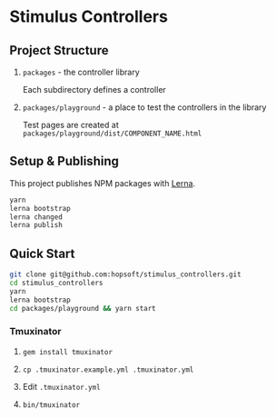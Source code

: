 # Stimulus Controllers

## Project Structure

1. `packages` - the controller library

    Each subdirectory defines a controller

2. `packages/playground` - a place to test the controllers in the library

    Test pages are created at `packages/playground/dist/COMPONENT_NAME.html`

## Setup & Publishing

This project publishes NPM packages with [Lerna](https://github.com/lerna/lerna).

```sh
yarn
lerna bootstrap
lerna changed
lerna publish
```

## Quick Start

```sh
git clone git@github.com:hopsoft/stimulus_controllers.git
cd stimulus_controllers
yarn
lerna bootstrap
cd packages/playground && yarn start
```

### Tmuxinator

1. `gem install tmuxinator`

1. `cp .tmuxinator.example.yml .tmuxinator.yml`

1. Edit `.tmuxinator.yml`

1. `bin/tmuxinator`

